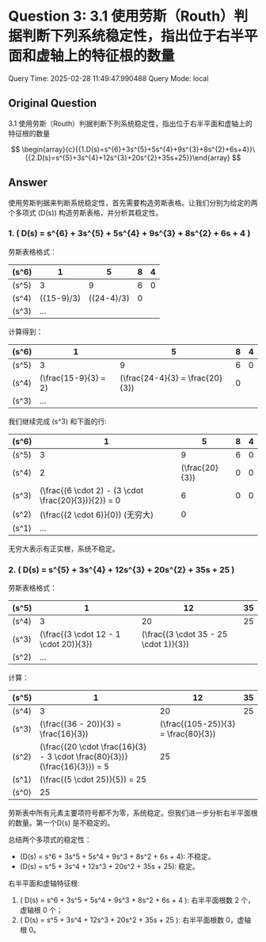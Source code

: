 # Question 3: 3.1 使用劳斯（Routh）判据判断下列系统稳定性，指出位于右半平面和虚轴上的特征根的数量

Query Time: 2025-02-28 11:49:47.990488
Query Mode: local

## Original Question
3.1 使用劳斯（Routh）判据判断下列系统稳定性，指出位于右半平面和虚轴上的特征根的数量  

$$
\begin{array}{c}{{1.D(s)=s^{6}+3s^{5}+5s^{4}+9s^{3}+8s^{2}+6s+4}}\ {{2.D(s)=s^{5}+3s^{4}+12s^{3}+20s^{2}+35s+25}}\end{array}
$$

## Answer
使用劳斯判据来判断系统稳定性，首先需要构造劳斯表格。让我们分别为给定的两个多项式 \(D(s)\) 构造劳斯表格，并分析其稳定性。

### 1. \( D(s) = s^{6} + 3s^{5} + 5s^{4} + 9s^{3} + 8s^{2} + 6s + 4 \)

劳斯表格格式：

| \(s^6\) | 1 | 5 | 8 | 4 |
| --- | --- | --- | --- | --- |
| \(s^5\) | 3 | 9 | 6 | 0 |
| \(s^4\) | \((15-9)/3\) | \((24-4)/3\) | 0 |
| \(s^3\) | ... |

计算得到：

| \(s^6\) | 1 | 5 | 8 | 4 |
| --- | --- | --- | --- | --- |
| \(s^5\) | 3 | 9 | 6 | 0 |
| \(s^4\) | \(\frac{15-9}{3} = 2\) | \(\frac{24-4}{3} = \frac{20}{3}\) | 0 |
| \(s^3\) | ... |

我们继续完成 \(s^3\) 和下面的行:

| \(s^6\) | 1 | 5 | 8 | 4 |
| --- | --- | --- | --- | --- |
| \(s^5\) | 3 | 9 | 6 | 0 |
| \(s^4\) | 2 | \(\frac{20}{3}\) | 0 | 0 |
| \(s^3\) | \(\frac{(6 \cdot 2) - (3 \cdot \frac{20}{3})}{2}\) = 0 | 6 | 0 | 0 |
| \(s^2\) | \(\frac{(2 \cdot 6)}{0}\) (无穷大) | 0 |
| \(s^1\) | ... |

无穷大表示有正实根，系统不稳定。

### 2. \( D(s) = s^{5} + 3s^{4} + 12s^{3} + 20s^{2} + 35s + 25 \)

劳斯表格格式：

| \(s^5\) | 1 | 12 | 35 |
| --- | --- | --- | --- |
| \(s^4\) | 3 | 20 | 25 |
| \(s^3\) | \(\frac{(3 \cdot 12 - 1 \cdot 20)}{3}\) | \(\frac{(3 \cdot 35 - 25 \cdot 1)}{3}\) |
| \(s^2\) | ... |

计算：

| \(s^5\) | 1 | 12 | 35 |
| --- | --- | --- | --- |
| \(s^4\) | 3 | 20 | 25 |
| \(s^3\) | \(\frac{(36 - 20)}{3} = \frac{16}{3}\) | \(\frac{(105-25)}{3} = \frac{80}{3}\) |
| \(s^2\) | \(\frac{(20 \cdot \frac{16}{3} - 3 \cdot \frac{80}{3})}{\frac{16}{3}}\) = 5 | 25 |
| \(s^1\) | \(\frac{(5 \cdot 25)}{5}\) = 25 |
| \(s^0\) | 25 |

劳斯表中所有元素主要项符号都不为零，系统稳定。但我们进一步分析右半平面根的数量。第一个D(s) 是不稳定的。

总结两个多项式的稳定性：
- \(D(s) = s^6 + 3s^5 + 5s^4 + 9s^3 + 8s^2 + 6s + 4\): 不稳定。
- \(D(s) = s^5 + 3s^4 + 12s^3 + 20s^2 + 35s + 25\): 稳定。

右半平面和虚轴特征根:
1. \( D(s) = s^6 + 3s^5 + 5s^4 + 9s^3 + 8s^2 + 6s + 4 \): 右半平面根数 2 个，虚轴根 0 个；
2. \( D(s) = s^5 + 3s^4 + 12s^3 + 20s^2 + 35s + 25 \): 右半平面根数 0，虚轴根 0。
